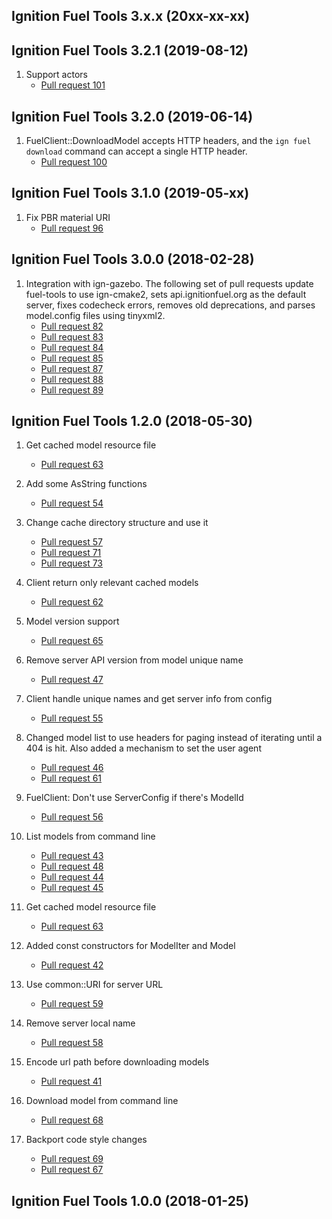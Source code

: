 ## Ignition Fuel Tools 3.x.x (20xx-xx-xx)

## Ignition Fuel Tools 3.2.1 (2019-08-12)

1. Support actors
    * [Pull request 101](https://bitbucket.org/ignitionrobotics/ign-fuel-tools/pull-requests/101)

## Ignition Fuel Tools 3.2.0 (2019-06-14)

1. FuelClient::DownloadModel accepts HTTP headers, and the `ign fuel
   download` command can accept a single HTTP header.
    * [Pull request 100](https://bitbucket.org/ignitionrobotics/ign-fuel-tools/pull-requests/100)

## Ignition Fuel Tools 3.1.0 (2019-05-xx)

1. Fix PBR material URI
    * [Pull request 96](https://bitbucket.org/ignitionrobotics/ign-fuel-tools/pull-requests/96)

## Ignition Fuel Tools 3.0.0 (2018-02-28)

1. Integration with ign-gazebo. The following set of pull requests update
   fuel-tools to use ign-cmake2, sets api.ignitionfuel.org as the default
   server, fixes codecheck errors, removes old deprecations, and parses
   model.config files using tinyxml2.
    * [Pull request 82](https://bitbucket.org/ignitionrobotics/ign-fuel-tools/pull-requests/82)
    * [Pull request 83](https://bitbucket.org/ignitionrobotics/ign-fuel-tools/pull-requests/83)
    * [Pull request 84](https://bitbucket.org/ignitionrobotics/ign-fuel-tools/pull-requests/84)
    * [Pull request 85](https://bitbucket.org/ignitionrobotics/ign-fuel-tools/pull-requests/85)
    * [Pull request 87](https://bitbucket.org/ignitionrobotics/ign-fuel-tools/pull-requests/87)
    * [Pull request 88](https://bitbucket.org/ignitionrobotics/ign-fuel-tools/pull-requests/88)
    * [Pull request 89](https://bitbucket.org/ignitionrobotics/ign-fuel-tools/pull-requests/89)

## Ignition Fuel Tools 1.2.0 (2018-05-30)

1. Get cached model resource file
    * [Pull request 63](https://bitbucket.org/ignitionrobotics/ign-fuel-tools/pull-requests/63)

1. Add some AsString functions
    * [Pull request 54](https://bitbucket.org/ignitionrobotics/ign-fuel-tools/pull-requests/54)

1. Change cache directory structure and use it
    * [Pull request 57](https://bitbucket.org/ignitionrobotics/ign-fuel-tools/pull-requests/57)
    * [Pull request 71](https://bitbucket.org/ignitionrobotics/ign-fuel-tools/pull-requests/71)
    * [Pull request 73](https://bitbucket.org/ignitionrobotics/ign-fuel-tools/pull-requests/73)

1. Client return only relevant cached models
    * [Pull request 62](https://bitbucket.org/ignitionrobotics/ign-fuel-tools/pull-requests/62)

1. Model version support
    * [Pull request 65](https://bitbucket.org/ignitionrobotics/ign-fuel-tools/pull-requests/65)

1. Remove server API version from model unique name
    * [Pull request 47](https://bitbucket.org/ignitionrobotics/ign-fuel-tools/pull-requests/47)

1. Client handle unique names and get server info from config
    * [Pull request 55](https://bitbucket.org/ignitionrobotics/ign-fuel-tools/pull-requests/55)

1. Changed model list to use headers for paging instead of iterating until
   a 404 is hit. Also added a mechanism to set the user agent
    * [Pull request 46](https://bitbucket.org/ignitionrobotics/ign-fuel-tools/pull-requests/46)
    * [Pull request 61](https://bitbucket.org/ignitionrobotics/ign-fuel-tools/pull-requests/61)

1. FuelClient: Don't use ServerConfig if there's ModelId
    * [Pull request 56](https://bitbucket.org/ignitionrobotics/ign-fuel-tools/pull-requests/56)

1. List models from command line
    * [Pull request 43](https://bitbucket.org/ignitionrobotics/ign-fuel-tools/pull-requests/43)
    * [Pull request 48](https://bitbucket.org/ignitionrobotics/ign-fuel-tools/pull-requests/48)
    * [Pull request 44](https://bitbucket.org/ignitionrobotics/ign-fuel-tools/pull-requests/44)
    * [Pull request 45](https://bitbucket.org/ignitionrobotics/ign-fuel-tools/pull-requests/45)

1. Get cached model resource file
    * [Pull request 63](https://bitbucket.org/ignitionrobotics/ign-fuel-tools/pull-requests/63)

1. Added const constructors for ModelIter and Model
    * [Pull request 42](https://bitbucket.org/ignitionrobotics/ign-fuel-tools/pull-requests/42)

1. Use common::URI for server URL
    * [Pull request 59](https://bitbucket.org/ignitionrobotics/ign-fuel-tools/pull-requests/59)

1. Remove server local name
    * [Pull request 58](https://bitbucket.org/ignitionrobotics/ign-fuel-tools/pull-requests/58)

1. Encode url path before downloading models
    * [Pull request 41](https://bitbucket.org/ignitionrobotics/ign-fuel-tools/pull-requests/41)

1. Download model from command line
    * [Pull request 68](https://bitbucket.org/ignitionrobotics/ign-fuel-tools/pull-requests/68)

1. Backport code style changes
    * [Pull request 69](https://bitbucket.org/ignitionrobotics/ign-fuel-tools/pull-requests/69)
    * [Pull request 67](https://bitbucket.org/ignitionrobotics/ign-fuel-tools/pull-requests/67)

## Ignition Fuel Tools 1.0.0 (2018-01-25)

